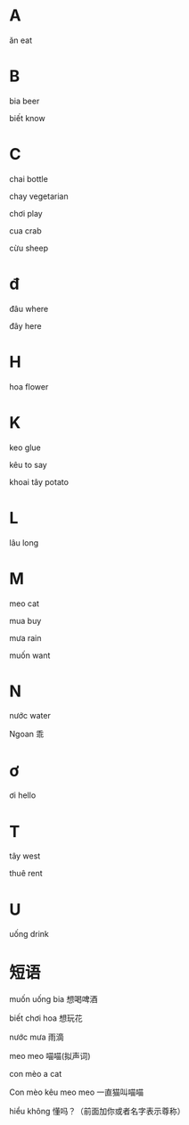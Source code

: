# A

ăn             eat

# B

bia            beer

biết           know


# C

chai           bottle

chay           vegetarian  

chơi           play

cua            crab

cừu             sheep

# đ

đâu             where

đây             here

# H

hoa             flower

# K

keo            glue

kêu            to say

khoai tây      potato


# L

lâu             long

# M

meo             cat

mua             buy

mưa             rain

muốn            want

# N

nước           water

Ngoan          乖


# ơ

ơi               hello


# T

tây              west

thuê             rent

# U

uống             drink


# 短语

muốn uống bia  想喝啤酒

biết chơi hoa  想玩花

nước mưa  雨滴

meo meo 喵喵(拟声词)

con mèo  a cat

Con mèo kêu meo meo  一直猫叫喵喵

hiểu không  懂吗？（前面加你或者名字表示尊称）


